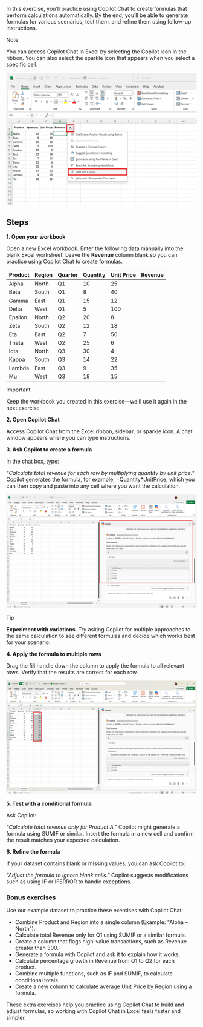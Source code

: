 In this exercise, you’ll practice using Copilot Chat to create formulas that perform calculations automatically. By the end, you’ll be able to generate formulas for various scenarios, test them, and refine them using follow-up instructions.

> [!NOTE]
> You can access Copilot Chat in Excel by selecting the Copilot icon in the ribbon. You can also select the sparkle icon that appears when you select a specific cell.
>
> [![A screenshot showing the Copilot sparkle icon on a selected Excel cell, with a dropdown menu displaying the “Chat with Copilot” option.](../media/sparkle-inline.png)](../media/sparkle-expanded.png#lightbox)

## Steps

**1. Open your workbook**

Open a new Excel workbook. Enter the following data manually into the blank Excel worksheet. Leave the **Revenue** column blank so you can practice using Copilot Chat to create formulas.

| Product  | Region | Quarter | Quantity | Unit Price | Revenue |
|----------|--------|---------|----------|------------|---------|
| Alpha    | North  | Q1      | 10       | 25         |         |
| Beta     | South  | Q1      | 8        | 40         |         |
| Gamma    | East   | Q1      | 15       | 12         |         |
| Delta    | West   | Q1      | 5        | 100        |         |
| Epsilon  | North  | Q2      | 20       | 8          |         |
| Zeta     | South  | Q2      | 12       | 18         |         |
| Eta      | East   | Q2      | 7        | 50         |         |
| Theta    | West   | Q2      | 25       | 6          |         |
| Iota     | North  | Q3      | 30       | 4          |         |
| Kappa    | South  | Q3      | 14       | 22         |         |
| Lambda   | East   | Q3      | 9        | 35         |         |
| Mu       | West   | Q3      | 18       | 15         |         |

> [!IMPORTANT]
> Keep the workbook you created in this exercise—we'll use it again in the next exercise.

**2. Open Copilot Chat**

Access Copilot Chat from the Excel ribbon, sidebar, or sparkle icon. A chat window appears where you can type instructions.

**3. Ask Copilot to create a formula**

In the chat box, type:

*"Calculate total revenue for each row by multiplying quantity by unit price."*
Copilot generates the formula, for example, =Quantity*UnitPrice, which you can then copy and paste into any cell where you want the calculation.

[![A screenshot of Copilot Chat in Excel showing the instruction to calculate total revenue and the formula =Quantity*UnitPrice.](../media/formula-inline.png)](../media/formula-expanded.png#lightbox)

> [!TIP]
> **Experiment with variations**. Try asking Copilot for multiple approaches to the same calculation to see different formulas and decide which works best for your scenario.

**4. Apply the formula to multiple rows**

Drag the fill handle down the column to apply the formula to all relevant rows. Verify that the results are correct for each row.

[![A screenshot of the Revenue column, showing the formula applied to all rows by dragging the fill handle down.](../media/column-inline.png)](../media/column-expanded.png#lightbox)

**5. Test with a conditional formula**

Ask Copilot:

*"Calculate total revenue only for Product A."*
Copilot might generate a formula using SUMIF or similar. Insert the formula in a new cell and confirm the result matches your expected calculation.

**6. Refine the formula**

If your dataset contains blank or missing values, you can ask Copilot to:

*"Adjust the formula to ignore blank cells."*
Copilot suggests modifications such as using IF or IFERROR to handle exceptions.

### Bonus exercises

Use our example dataset to practice these exercises with Copilot Chat:

- Combine Product and Region into a single column (Example: "Alpha – North").
- Calculate total Revenue only for Q1 using SUMIF or a similar formula.
- Create a column that flags high-value transactions, such as Revenue greater than 300.
- Generate a formula with Copilot and ask it to explain how it works.
- Calculate percentage growth in Revenue from Q1 to Q2 for each product.
- Combine multiple functions, such as IF and SUMIF, to calculate conditional totals.
- Create a new column to calculate average Unit Price by Region using a formula.

These extra exercises help you practice using Copilot Chat to build and adjust formulas, so working with Copilot Chat in Excel feels faster and simpler.